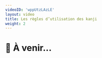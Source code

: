 ```yaml
---
videoID: 'wppUtzLAzLE'
layout: video
title: Les règles d’utilisation des kanji
weight: 2
---
```


# 👷 À venir...
